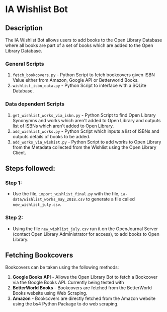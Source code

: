 # IA Wishlist Bot

## Description

The IA Wishlist Bot allows users to add books to the Open Library Database where all books are part of a set of books which are added to the Open Library Database.

### General Scripts

1. `fetch_bookcovers.py` - Python Script to fetch bookcovers given ISBN Value either from Amazon, Google API or Betterworld Books.
2. `wishlist_isbn_data.py` - Python Script to interface with a SQLite Database.

### Data dependent Scripts

1. `get_wishlist_works_via_isbn.py` - Python Script to find Open Library Synonymns and works which aren't added to Open Library and outputs list of ISBNs which aren't added to Open Library.
2. `add_wishlist_works.py` - Python Script which inputs a list of ISBNs and outputs details of books to be added.
3. `add_works_via_wishist.py` - Python Script to add works to Open Library from the Metadata collected from the Wishlist using the Open Library Client.   

## Steps followed:

### Step 1: 
* Use the file, `import_wishlist_final.py` with the file, `ia-data/wishlist_works_may_2018.csv` to generate a file called `new_wishlist_july.csv`.

### Step 2: 
* Using the file `new_wishlist_july.csv` run it on the OpenJournal Server (contact Open Library Administrator for access), to add books to Open Library.

## Fetching Bookcovers
Bookcovers can be taken using the following methods: 
1. **Google Books API** - Allows the Open Library Bot to fetch a Bookcover via the Google Books API. Currently being tested with 
2. **BetterWorld Books** - Bookcovers are fetched from the BetterWorld Books website using Web Scraping.
3. **Amazon** - Bookcovers are directly fetched from the Amazon website using the bs4 Python Package to do web scraping.